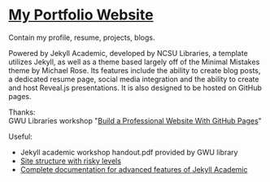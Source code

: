 # [My Portfolio Website](https://san-wang.github.io)  


Contain my profile, resume, projects, blogs.  

Powered by Jekyll Academic, developed by NCSU Libraries, a template utilizes Jekyll, as well as a theme based largely off of the Minimal Mistakes theme by Michael Rose. Its features include the ability to create blog posts, a dedicated resume page, social media integration and the ability to create and host Reveal.js presentations. It is also designed to be hosted on GitHub pages.

Thanks:  
GWU Libraries workshop "[Build a Professional Website With GitHub Pages](https://library.gwu.edu/news-events/events/build-professional-website-github-pages%E2%80%8B)"

Useful:  
* Jekyll academic workshop handout.pdf provided by GWU library
* [Site structure with risky levels](https://ncsu-libraries.github.io/jekyll-academic-docs/advanced/#using-jekyll-locally)
* [Complete documentation for advanced features of Jekyll Academic](https://ncsu-libraries.github.io/jekyll-academic-docs/documentation/)
